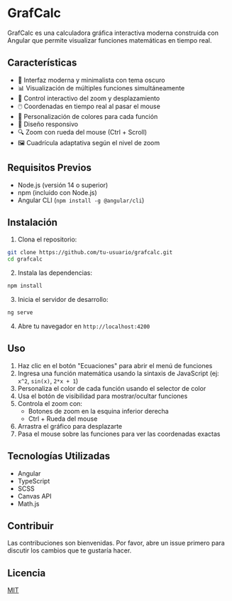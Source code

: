 # GrafCalc

GrafCalc es una calculadora gráfica interactiva moderna construida con Angular que permite visualizar funciones matemáticas en tiempo real.

## Características

- 🎨 Interfaz moderna y minimalista con tema oscuro
- 📊 Visualización de múltiples funciones simultáneamente
- 🎯 Control interactivo del zoom y desplazamiento
- 🖱️ Coordenadas en tiempo real al pasar el mouse
- 🎨 Personalización de colores para cada función
- 📱 Diseño responsivo
- 🔍 Zoom con rueda del mouse (Ctrl + Scroll)
- 🖼️ Cuadrícula adaptativa según el nivel de zoom

## Requisitos Previos

- Node.js (versión 14 o superior)
- npm (incluido con Node.js)
- Angular CLI (`npm install -g @angular/cli`)

## Instalación

1. Clona el repositorio:

```bash
git clone https://github.com/tu-usuario/grafcalc.git
cd grafcalc
```

2. Instala las dependencias:

```bash
npm install
```

3. Inicia el servidor de desarrollo:

```bash
ng serve
```

4. Abre tu navegador en `http://localhost:4200`

## Uso

1. Haz clic en el botón "Ecuaciones" para abrir el menú de funciones
2. Ingresa una función matemática usando la sintaxis de JavaScript (ej: `x^2`, `sin(x)`, `2*x + 1`)
3. Personaliza el color de cada función usando el selector de color
4. Usa el botón de visibilidad para mostrar/ocultar funciones
5. Controla el zoom con:
   - Botones de zoom en la esquina inferior derecha
   - Ctrl + Rueda del mouse
6. Arrastra el gráfico para desplazarte
7. Pasa el mouse sobre las funciones para ver las coordenadas exactas

## Tecnologías Utilizadas

- Angular
- TypeScript
- SCSS
- Canvas API
- Math.js

## Contribuir

Las contribuciones son bienvenidas. Por favor, abre un issue primero para discutir los cambios que te gustaría hacer.

## Licencia

[MIT](https://choosealicense.com/licenses/mit/)
